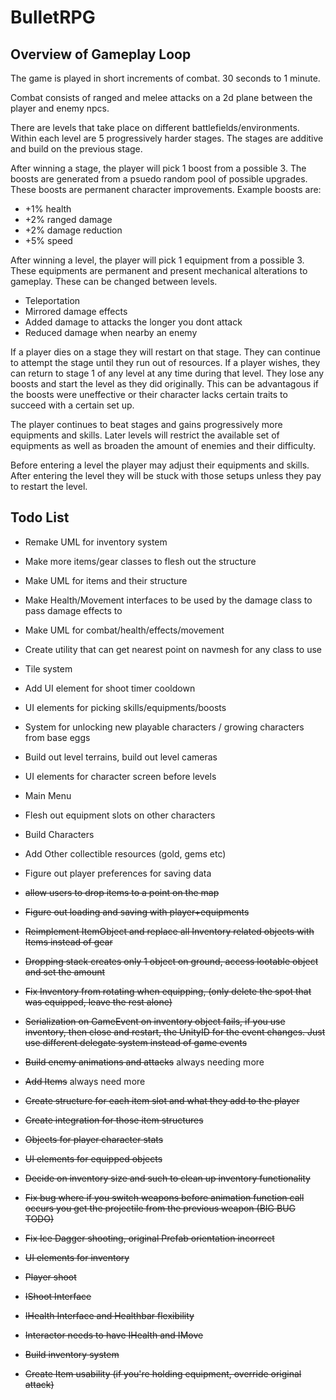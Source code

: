 # BulletRPG

## Overview of Gameplay Loop

The game is played in short increments of combat. 30 seconds to 1 minute.

Combat consists of ranged and melee attacks on a 2d plane between the player and enemy npcs.

There are levels that take place on different battlefields/environments. Within each level are 5 progressively harder stages. The stages are additive and build on the previous stage.

After winning a stage, the player will pick 1 boost from a possible 3. The boosts are generated from a psuedo random pool of possible upgrades. These boosts are permanent character improvements. Example boosts are:

- +1% health
- +2% ranged damage
- +2% damage reduction
- +5% speed

After winning a level, the player will pick 1 equipment from a possible 3. These equipments are permanent and present mechanical alterations to gameplay. These can be changed between levels.

- Teleportation
- Mirrored damage effects
- Added damage to attacks the longer you dont attack
- Reduced damage when nearby an enemy

If a player dies on a stage they will restart on that stage. They can continue to attempt the stage until they run out of resources. If a player wishes, they can return to stage 1 of any level at any time during that level. They lose any boosts and start the level as they did originally. This can be advantagous if the boosts were uneffective or their character lacks certain traits to succeed with a certain set up.

The player continues to beat stages and gains progressively more equipments and skills. Later levels will restrict the available set of equipments as well as broaden the amount of enemies and their difficulty.

Before entering a level the player may adjust their equipments and skills. After entering the level they will be stuck with those setups unless they pay to restart the level.



## Todo List

- Remake UML for inventory system
- Make more items/gear classes to flesh out the structure
- Make UML for items and their structure
- Make Health/Movement interfaces to be used by the damage class to pass damage effects to
- Make UML for combat/health/effects/movement

- Create utility that can get nearest point on navmesh for any class to use
- Tile system
- Add UI element for shoot timer cooldown
- UI elements for picking skills/equipments/boosts
- System for unlocking new playable characters / growing characters from base eggs
- Build out level terrains, build out level cameras
- UI elements for character screen before levels
- Main Menu
- Flesh out equipment slots on other characters
- Build Characters
- Add Other collectible resources (gold, gems etc)
- Figure out player preferences for saving data

- ~~allow users to drop items to a point on the map~~
- ~~Figure out loading and saving with player+equipments~~
- ~~Reimplement ItemObject and replace all Inventory related objects with Items instead of gear~~
- ~~Dropping stack creates only 1 object on ground, access lootable object and set the amount~~
- ~~Fix Inventory from rotating when equipping, (only delete the spot that was equipped, leave the rest alone)~~
- ~~Serialization on GameEvent on inventory object fails, if you use inventory, then close and restart, the UnityID for the event changes. Just use different delegate system instead of game events~~
- ~~Build enemy animations and attacks~~ always needing more
- ~~Add Items~~ always need more
- ~~Create structure for each item slot and what they add to the player~~
- ~~Create integration for those item structures~~
- ~~Objects for player character stats~~
- ~~UI elements for equipped objects~~
- ~~Decide on inventory size and such to clean up inventory functionality~~
- ~~Fix bug where if you switch weapons before animation function call occurs you get the projectile from the previous weapon (BIG BUG TODO)~~   
- ~~Fix Ice Dagger shooting, original Prefab orientation incorrect~~
- ~~UI elements for inventory~~
- ~~Player shoot~~
- ~~IShoot Interface~~
- ~~IHealth Interface and Healthbar flexibility~~
- ~~Interactor needs to have IHealth and IMove~~
- ~~Build inventory system~~
- ~~Create Item usability (if you're holding equipment, override original attack)~~
